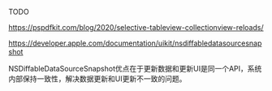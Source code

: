 TODO



https://pspdfkit.com/blog/2020/selective-tableview-collectionview-reloads/

https://developer.apple.com/documentation/uikit/nsdiffabledatasourcesnapshot



NSDiffableDataSourceSnapshot优点在于更新数据和更新UI是同一个API，系统内部保持一致性，解决数据更新和UI更新不一致的问题。





